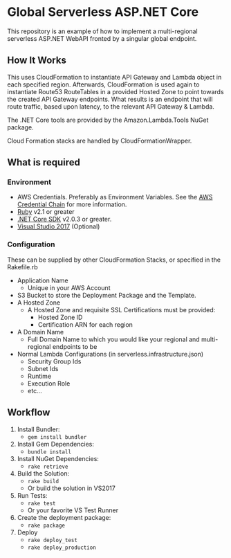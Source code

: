 # Global Serverless ASP.NET Core #

This repository is an example of how to implement a multi-regional serverless ASP.NET WebAPI fronted by a singular global endpoint.

## How It Works ##

This uses CloudFormation to instantiate API Gateway and Lambda object in each specified region. Afterwards, CloudFormation is used again to instantiate Route53 RouteTables in a provided Hosted Zone to point towards the created API Gateway endpoints. What results is an endpoint that will route traffic, based upon latency, to the relevant API Gateway & Lambda.

The .NET Core tools are provided by the Amazon.Lambda.Tools NuGet package.

Cloud Formation stacks are handled by CloudFormationWrapper.

## What is required ##

### Environment ###

* AWS Credentials. Preferably as Environment Variables. See the [AWS Credential Chain](https://docs.aws.amazon.com/sdk-for-ruby/v3/developer-guide/setup-config.html) for more information.
* [Ruby](https://www.ruby-lang.org/en/downloads/) v2.1 or greater
* [.NET Core SDK](https://www.microsoft.com/net/download/windows) v2.0.3 or greater.
* [Visual Studio 2017](https://www.visualstudio.com/) (Optional)

### Configuration ###

These can be supplied by other CloudFormation Stacks, or specified in the Rakefile.rb

* Application Name
  * Unique in your AWS Account
* S3 Bucket to store the Deployment Package and the Template.
* A Hosted Zone
  * A Hosted Zone and requisite SSL Certifications must be provided:
    * Hosted Zone ID
    * Certification ARN for each region
* A Domain Name
  * Full Domain Name to which you would like your regional and multi-regional endpoints to be
* Normal Lambda Configurations (in serverless.infrastructure.json)
  * Security Group Ids
  * Subnet Ids
  * Runtime
  * Execution Role
  * etc...

## Workflow ##

1.  Install Bundler:
    * `gem install bundler`
2.  Install Gem Dependencies:
    * `bundle install`
3.  Install NuGet Dependencies:
    * `rake retrieve`
4.  Build the Solution:
    * `rake build`
    * Or build the solution in VS2017
5.  Run Tests:
    * `rake test`
    * Or your favorite VS Test Runner
6.  Create the deployment package:
    * `rake package`
6.  Deploy
    * `rake deploy_test`
    * `rake deploy_production`

